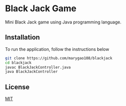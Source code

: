 # Black Jack Game

Mini Black Jack game using Java programming language.

## Installation

To run the application, follow the instructions below

```bash
git clone https://github.com/marygao108/blackjack
cd blackjack
javac BlackJackController.java
java BlackJackController
```

## License
[MIT](https://choosealicense.com/licenses/mit/)